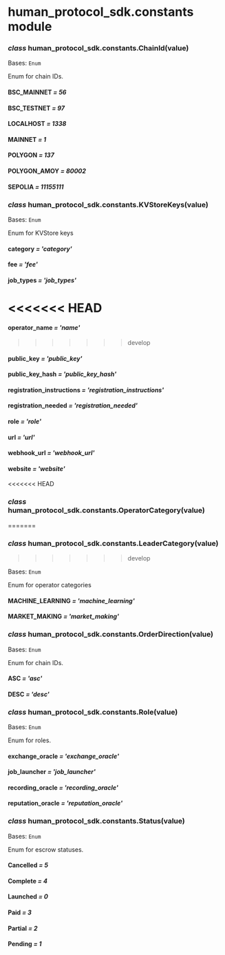 # human_protocol_sdk.constants module

### *class* human_protocol_sdk.constants.ChainId(value)

Bases: `Enum`

Enum for chain IDs.

#### BSC_MAINNET *= 56*

#### BSC_TESTNET *= 97*

#### LOCALHOST *= 1338*

#### MAINNET *= 1*

#### POLYGON *= 137*

#### POLYGON_AMOY *= 80002*

#### SEPOLIA *= 11155111*

### *class* human_protocol_sdk.constants.KVStoreKeys(value)

Bases: `Enum`

Enum for KVStore keys

#### category *= 'category'*

#### fee *= 'fee'*

#### job_types *= 'job_types'*

<<<<<<< HEAD
=======
#### operator_name *= 'name'*

>>>>>>> develop
#### public_key *= 'public_key'*

#### public_key_hash *= 'public_key_hash'*

#### registration_instructions *= 'registration_instructions'*

#### registration_needed *= 'registration_needed'*

#### role *= 'role'*

#### url *= 'url'*

#### webhook_url *= 'webhook_url'*

#### website *= 'website'*

<<<<<<< HEAD
### *class* human_protocol_sdk.constants.OperatorCategory(value)
=======
### *class* human_protocol_sdk.constants.LeaderCategory(value)
>>>>>>> develop

Bases: `Enum`

Enum for operator categories

#### MACHINE_LEARNING *= 'machine_learning'*

#### MARKET_MAKING *= 'market_making'*

### *class* human_protocol_sdk.constants.OrderDirection(value)

Bases: `Enum`

Enum for chain IDs.

#### ASC *= 'asc'*

#### DESC *= 'desc'*

### *class* human_protocol_sdk.constants.Role(value)

Bases: `Enum`

Enum for roles.

#### exchange_oracle *= 'exchange_oracle'*

#### job_launcher *= 'job_launcher'*

#### recording_oracle *= 'recording_oracle'*

#### reputation_oracle *= 'reputation_oracle'*

### *class* human_protocol_sdk.constants.Status(value)

Bases: `Enum`

Enum for escrow statuses.

#### Cancelled *= 5*

#### Complete *= 4*

#### Launched *= 0*

#### Paid *= 3*

#### Partial *= 2*

#### Pending *= 1*
